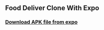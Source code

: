 ## Food Deliver Clone With Expo

### [Download APK file from expo](https://expo.dev/artifacts/eas/twBGstwjzAQMkL6hBvo4iG.apk)
